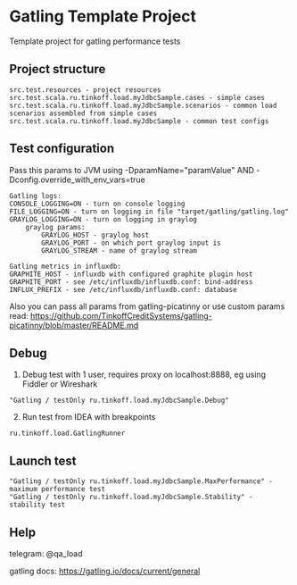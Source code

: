 # Gatling Template Project

Template project for gatling performance tests


## Project structure

```
src.test.resources - project resources
src.test.scala.ru.tinkoff.load.myJdbcSample.cases - simple cases
src.test.scala.ru.tinkoff.load.myJdbcSample.scenarios - common load scenarios assembled from simple cases
src.test.scala.ru.tinkoff.load.myJdbcSample - common test configs
```

## Test configuration

Pass this params to JVM using -DparamName="paramValue" AND -Dconfig.override_with_env_vars=true

```
Gatling logs:
CONSOLE_LOGGING=ON - turn on console logging
FILE_LOGGING=ON - turn on logging in file "target/gatling/gatling.log"
GRAYLOG_LOGGING=ON - turn on logging in graylog
    graylog params:
        GRAYLOG_HOST - graylog host
        GRAYLOG_PORT - on which port graylog input is
        GRAYLOG_STREAM - name of graylog stream

Gatling metrics in influxdb:
GRAPHITE_HOST - influxdb with configured graphite plugin host
GRAPHITE_PORT - see /etc/influxdb/influxdb.conf: bind-address
INFLUX_PREFIX - see /etc/influxdb/influxdb.conf: database
```

Also you can pass all params from gatling-picatinny or use custom params
read: https://github.com/TinkoffCreditSystems/gatling-picatinny/blob/master/README.md

## Debug

1. Debug test with 1 user, requires proxy on localhost:8888, eg using Fiddler or Wireshark

```
"Gatling / testOnly ru.tinkoff.load.myJdbcSample.Debug"
```

2. Run test from IDEA with breakpoints

```
ru.tinkoff.load.GatlingRunner
```

## Launch test

```
"Gatling / testOnly ru.tinkoff.load.myJdbcSample.MaxPerformance" - maximum performance test
"Gatling / testOnly ru.tinkoff.load.myJdbcSample.Stability" - stability test
```

## Help

telegram: @qa_load

gatling docs: https://gatling.io/docs/current/general